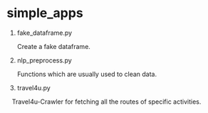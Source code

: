 # simple_apps

1. fake_dataframe.py 

    Create a fake dataframe.

2. nlp_preprocess.py 

    Functions which are usually used to clean data.

3. travel4u.py
    
    Travel4u-Crawler for fetching all the routes of specific activities.
